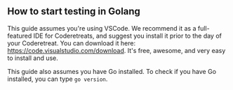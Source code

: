 
## How to start testing in Golang

This guide assumes you're using VSCode.  We recommend it as a full-featured IDE for Coderetreats, and suggest you install it prior to the day of your Coderetreat.  You can download it here: https://code.visualstudio.com/download. It's free, awesome, and very easy to install and use.

This guide also assumes you have Go installed. To check if you have Go installed, you can type `go version`.
